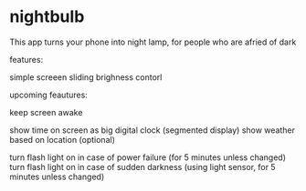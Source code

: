 # nightbulb

This app turns your phone into night lamp, for people who are afried of dark

features:

  simple screeen sliding brighness contorl

upcoming feautures:

  keep screen awake

	
  show time on screen as big digital clock (segmented display)
    show weather based on location (optional)
    
  turn flash light on in case of power failure (for 5 minutes unless changed)
  turn flash light on in case of sudden darkness (using light sensor, for 5 minutes unless changed)
